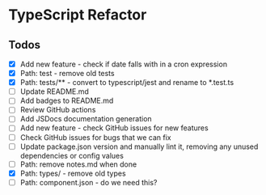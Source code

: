 # TypeScript Refactor
## Todos
- [x] Add new feature - check if date falls with in a cron expression
- [x] Path: test - remove old tests
- [x] Path: tests/** - convert to typescript/jest and rename to *.test.ts
- [ ] Update README.md
- [ ] Add badges to README.md
- [ ] Review GitHub actions
- [ ] Add JSDocs documentation generation
- [ ] Add new feature - check GitHub issues for new features
- [ ] Check GitHub issues for bugs that we can fix
- [ ] Update package.json version and manually lint it, removing any unused dependencies or config values
- [ ] Path: remove notes.md when done
- [x] Path: types/ - remove old types
- [ ] Path: component.json - do we need this?
